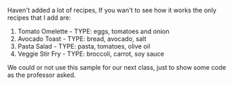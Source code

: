 Haven't added a lot of recipes, If you wan't to see how it works the only recipes that I add are:
1. Tomato Omelette - TYPE: eggs, tomatoes and onion
2. Avocado Toast - TYPE: bread, avocado, salt
3. Pasta Salad - TYPE: pasta, tomatoes, olive oil
4. Veggie Stir Fry - TYPE: broccoli, carrot, soy sauce

We could or not use this sample for our next class, just to show some code as the professor asked. 
